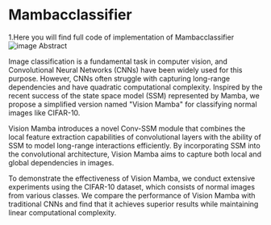 # Mambacclassifier
1.Here you will find full code of implementation of Mambacclassifier
![image](https://github.com/teRarity/Mambacclassifier/assets/123636828/717bf5e2-570e-4a30-a0a3-91bac200df0e)
Abstract


Image classification is a fundamental task in computer vision, and Convolutional Neural Networks (CNNs) have been widely used for this purpose. However, CNNs often struggle with capturing long-range dependencies and have quadratic computational complexity. Inspired by the recent success of the state space model (SSM) represented by Mamba, we propose a simplified version named "Vision Mamba" for classifying normal images like CIFAR-10.


Vision Mamba introduces a novel Conv-SSM module that combines the local feature extraction capabilities of convolutional layers with the ability of SSM to model long-range interactions efficiently. By incorporating SSM into the convolutional architecture, Vision Mamba aims to capture both local and global dependencies in images.


To demonstrate the effectiveness of Vision Mamba, we conduct extensive experiments using the CIFAR-10 dataset, which consists of normal images from various classes. We compare the performance of Vision Mamba with traditional CNNs and find that it achieves superior results while maintaining linear computational complexity.
